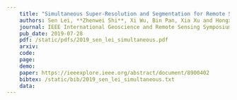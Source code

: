 ```yaml
---
    title: "Simultaneous Super-Resolution and Segmentation for Remote Sensing Images"
    authors: Sen Lei, **Zhenwei Shi**, Xi Wu, Bin Pan, Xia Xu and Hongxun Hao
    journal: IEEE International Geoscience and Remote Sensing Symposium (IGARSS)
    pub_date: 2019-07-28
    pdf: /static/pdfs/2019_sen_lei_simultaneous.pdf
    arxiv: 
    code: 
    page: 
    demo: 
    paper: https://ieeexplore.ieee.org/abstract/document/8900402
    bibtex: /static/bib/2019_sen_lei_simultaneous.txt
    data:
---
```

    